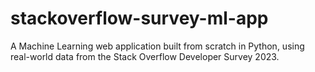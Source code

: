 # stackoverflow-survey-ml-app
A Machine Learning web application built from scratch in Python, using real-world data from the Stack Overflow Developer Survey 2023.
